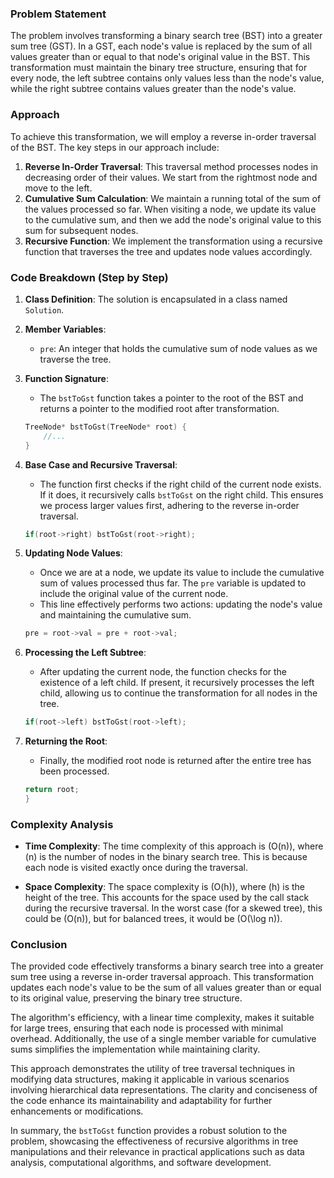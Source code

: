 
### Problem Statement
The problem involves transforming a binary search tree (BST) into a greater sum tree (GST). In a GST, each node's value is replaced by the sum of all values greater than or equal to that node's original value in the BST. This transformation must maintain the binary tree structure, ensuring that for every node, the left subtree contains only values less than the node's value, while the right subtree contains values greater than the node's value.

### Approach
To achieve this transformation, we will employ a reverse in-order traversal of the BST. The key steps in our approach include:

1. **Reverse In-Order Traversal**: This traversal method processes nodes in decreasing order of their values. We start from the rightmost node and move to the left.
2. **Cumulative Sum Calculation**: We maintain a running total of the sum of the values processed so far. When visiting a node, we update its value to the cumulative sum, and then we add the node's original value to this sum for subsequent nodes.
3. **Recursive Function**: We implement the transformation using a recursive function that traverses the tree and updates node values accordingly.

### Code Breakdown (Step by Step)

1. **Class Definition**: The solution is encapsulated in a class named `Solution`.

2. **Member Variables**:
   - `pre`: An integer that holds the cumulative sum of node values as we traverse the tree.

3. **Function Signature**: 
   - The `bstToGst` function takes a pointer to the root of the BST and returns a pointer to the modified root after transformation.

   ```cpp
   TreeNode* bstToGst(TreeNode* root) {
       //...
   }
   ```

4. **Base Case and Recursive Traversal**:
   - The function first checks if the right child of the current node exists. If it does, it recursively calls `bstToGst` on the right child. This ensures we process larger values first, adhering to the reverse in-order traversal.

   ```cpp
   if(root->right) bstToGst(root->right);
   ```

5. **Updating Node Values**:
   - Once we are at a node, we update its value to include the cumulative sum of values processed thus far. The `pre` variable is updated to include the original value of the current node.
   - This line effectively performs two actions: updating the node's value and maintaining the cumulative sum.

   ```cpp
   pre = root->val = pre + root->val;
   ```

6. **Processing the Left Subtree**:
   - After updating the current node, the function checks for the existence of a left child. If present, it recursively processes the left child, allowing us to continue the transformation for all nodes in the tree.

   ```cpp
   if(root->left) bstToGst(root->left);
   ```

7. **Returning the Root**:
   - Finally, the modified root node is returned after the entire tree has been processed.

   ```cpp
   return root;
   }
   ```

### Complexity Analysis
- **Time Complexity**: The time complexity of this approach is \(O(n)\), where \(n\) is the number of nodes in the binary search tree. This is because each node is visited exactly once during the traversal.
  
- **Space Complexity**: The space complexity is \(O(h)\), where \(h\) is the height of the tree. This accounts for the space used by the call stack during the recursive traversal. In the worst case (for a skewed tree), this could be \(O(n)\), but for balanced trees, it would be \(O(\log n)\).

### Conclusion
The provided code effectively transforms a binary search tree into a greater sum tree using a reverse in-order traversal approach. This transformation updates each node's value to be the sum of all values greater than or equal to its original value, preserving the binary tree structure.

The algorithm's efficiency, with a linear time complexity, makes it suitable for large trees, ensuring that each node is processed with minimal overhead. Additionally, the use of a single member variable for cumulative sums simplifies the implementation while maintaining clarity.

This approach demonstrates the utility of tree traversal techniques in modifying data structures, making it applicable in various scenarios involving hierarchical data representations. The clarity and conciseness of the code enhance its maintainability and adaptability for further enhancements or modifications.

In summary, the `bstToGst` function provides a robust solution to the problem, showcasing the effectiveness of recursive algorithms in tree manipulations and their relevance in practical applications such as data analysis, computational algorithms, and software development.
